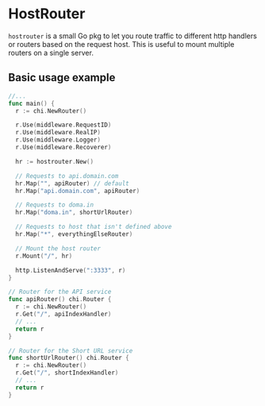 # HostRouter

`hostrouter` is a small Go pkg to let you route traffic to different http handlers or routers
based on the request host. This is useful to mount multiple routers on a single server.

## Basic usage example

```go
//...
func main() {
  r := chi.NewRouter()

  r.Use(middleware.RequestID)
  r.Use(middleware.RealIP)
  r.Use(middleware.Logger)
  r.Use(middleware.Recoverer)

  hr := hostrouter.New()

  // Requests to api.domain.com
  hr.Map("", apiRouter) // default
  hr.Map("api.domain.com", apiRouter)

  // Requests to doma.in
  hr.Map("doma.in", shortUrlRouter)

  // Requests to host that isn't defined above
  hr.Map("*", everythingElseRouter)

  // Mount the host router
  r.Mount("/", hr)

  http.ListenAndServe(":3333", r)
}

// Router for the API service
func apiRouter() chi.Router {
  r := chi.NewRouter()
  r.Get("/", apiIndexHandler)
  // ...
  return r
}

// Router for the Short URL service
func shortUrlRouter() chi.Router {
  r := chi.NewRouter()
  r.Get("/", shortIndexHandler)
  // ...
  return r
}
```
